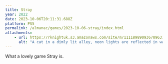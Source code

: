 ```yaml
---
title: Stray
year: 2022
date: 2023-10-06T20:11:31.688Z
platform: PS5
permalink: /almanac/games/2023-10-06-stray/index.html
attachments: 
    - url: https://rknightuk.s3.amazonaws.com/site/m/111189890936709637-63a1103afd8fc8c3.jpeg
      alt: "A cat in a dimly lit alley, neon lights are reflected in water on the floor."
---
```


What a lovely game Stray is.  